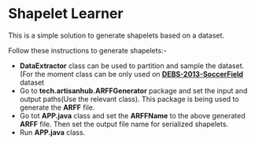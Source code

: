 # Shapelet Learner

This is a simple solution to generate shapelets based on a dataset.

Follow these instructions to generate shapelets:-
  - **DataExtractor** class can be used to partition and sample the dataset.(For the moment class can be only used on [**DEBS-2013-SoccerField**](http://www.orgs.ttu.edu/debs2013/index.php) dataset
  - Go to **tech.artisanhub.ARFFGenerator** package and set the input and output paths(Use the relevant class). This package is being used to generate the **ARFF** file.
  - Go tot **APP.java** class and set the **ARFFName** to the above generated **ARFF** file. Then set the output file name for serialized shapelets.
  - Run **APP.java** class.